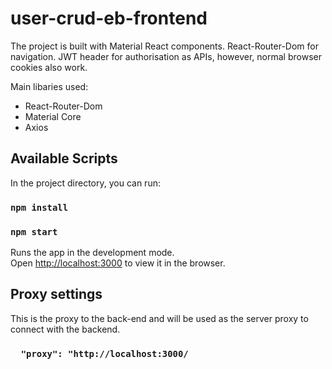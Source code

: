 # user-crud-eb-frontend

The project is built with Material  React components.
React-Router-Dom for navigation.
JWT header for authorisation as APIs, however, normal browser cookies also work.

Main libaries used:
- React-Router-Dom
- Material Core
- Axios

## Available Scripts

In the project directory, you can run:

### `npm install`
### `npm start`

Runs the app in the development mode.\
Open [http://localhost:3000](http://localhost:3000) to view it in the browser.

## Proxy settings
This is the proxy to the back-end and will be used as the server proxy to connect with the backend.

### `  "proxy": "http://localhost:3000/`
